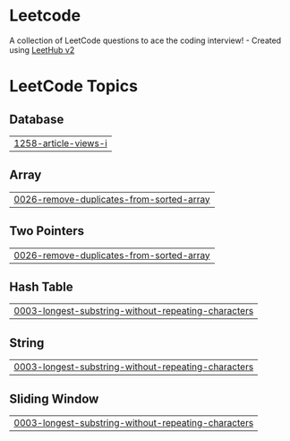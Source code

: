 # Leetcode
A collection of LeetCode questions to ace the coding interview! - Created using [LeetHub v2](https://github.com/arunbhardwaj/LeetHub-2.0)

<!---LeetCode Topics Start-->
# LeetCode Topics
## Database
|  |
| ------- |
| [1258-article-views-i](https://github.com/manishasahu271/Leetcode/tree/master/1258-article-views-i) |
## Array
|  |
| ------- |
| [0026-remove-duplicates-from-sorted-array](https://github.com/manishasahu271/Leetcode/tree/master/0026-remove-duplicates-from-sorted-array) |
## Two Pointers
|  |
| ------- |
| [0026-remove-duplicates-from-sorted-array](https://github.com/manishasahu271/Leetcode/tree/master/0026-remove-duplicates-from-sorted-array) |
## Hash Table
|  |
| ------- |
| [0003-longest-substring-without-repeating-characters](https://github.com/manishasahu271/Leetcode/tree/master/0003-longest-substring-without-repeating-characters) |
## String
|  |
| ------- |
| [0003-longest-substring-without-repeating-characters](https://github.com/manishasahu271/Leetcode/tree/master/0003-longest-substring-without-repeating-characters) |
## Sliding Window
|  |
| ------- |
| [0003-longest-substring-without-repeating-characters](https://github.com/manishasahu271/Leetcode/tree/master/0003-longest-substring-without-repeating-characters) |
<!---LeetCode Topics End-->